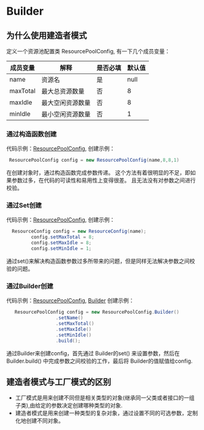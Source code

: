 # Builder
## 为什么使用建造者模式
定义一个资源池配置类 ResourcePoolConfig, 有一下几个成员变量：

| 成员变量     | 解释        | 是否必填 | 默认值  |
|----------|-----------|------|------|
| name     | 资源名       | 是    | null |
| maxTotal | 最大总资源数量   | 否    | 8    |
| maxIdle  | 最大空闲资源数量  | 否    | 8    |
| minIdle  | 最小空闲资源数量  | 否    | 1    |

### 通过构造函数创建
代码示例：[ResourcePoolConfig](./ResourcePoolConfig.java),
创建示例：
```java
 ResourcePoolConfig config = new ResourcePoolConfig(name,8,8,1)
```
在创建对象时，通过构造函数完成参数传递。
这个方法有着很明显的不足，即如果参数过多，在代码的可读性和易用性上变得很差。
且无法没有对参数之间进行校验。
### 通过Set创建
代码示例：[ResourcePoolConfig](./ResourcePoolConfig2.java),
创建示例：
```java
  ResourceConfig config = new ResourceConfig(name);
         config.setMaxTotal = 8;
         config.setMaxIdle = 8;
         config.setMinIdle = 1;
```
通过set()来解决构造函数参数过多所带来的问题，但是同样无法解决参数之间校验的问题。
### 通过Builder创建
代码示例：[ResourcePoolConfig](./ResourcePoolConfig3.java),
[Builder](./Builder.java)
创建示例：
```java
   ResourcePoolConfig config = new ResourcePoolConfig.Builder()
                  .setName()
                  .setMaxTotal()
                  .setMaxIdle()
                  .setMinIdle()
                  .build();
```
通过Builder来创建config，首先通过 Builder的set() 来设置参数，然后在 
Builder.build() 中完成参数之间校验的工作，最后将 Builder的值赋值给config.


## 建造者模式与工厂模式的区别
- 工厂模式是用来创建不同但是相关类型的对象(继承同一父类或者接口的一组子类),由给定的参数决定创建哪种类型的对象.
- 建造者模式是用来创建一种类型的复杂对象，通过设置不同的可选参数，定制化地创建不同对象。